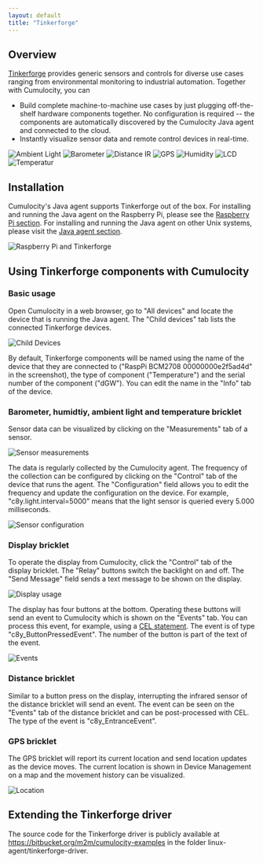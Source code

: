 ```yaml
---
layout: default
title: "Tinkerforge"
---
```


## Overview

[Tinkerforge](http://tinkerforge.com) provides generic sensors and controls for diverse use cases ranging from environmental monitoring to industrial automation. Together with Cumulocity, you can

* Build complete machine-to-machine use cases by just plugging off-the-shelf hardware components together. No configuration is required -- the components are automatically discovered by the Cumulocity Java agent and connected to the cloud.
* Instantly visualize sensor data and remote control devices in real-time.

<img src="/images/guides/devices/tinkerforge/ambient_light.jpg" alt="Ambient Light" style="display: inline">
<img src="/images/guides/devices/tinkerforge/barometer.jpg" alt="Barometer" style="display: inline">
<img src="/images/guides/devices/tinkerforge/distance_ir.jpg" alt="Distance IR" style="display: inline">
<img src="/images/guides/devices/tinkerforge/gps.jpg" alt="GPS" style="display: inline">
<img src="/images/guides/devices/tinkerforge/humidity.jpg" alt="Humidity" style="display: inline">
<img src="/images/guides/devices/tinkerforge/lcd12_20x4.jpg" alt="LCD" style="display: inline">
<img src="/images/guides/devices/tinkerforge/temperature.jpg" alt="Temperatur" style="display: inline">

## Installation

Cumulocity's Java agent supports Tinkerforge out of the box. For installing and running the Java agent on the Raspberry Pi, please see the [Raspberry Pi section](/guides/devices/raspberry-pi.html). For installing and running the Java agent on other Unix systems, please visit the [Java agent section](/guides/devices/java-agent.html).

![Raspberry Pi and Tinkerforge](/images/guides/devices/tinkerforge/tinkerforge.jpg)

## Using Tinkerforge components with Cumulocity

### Basic usage

Open Cumulocity in a web browser, go to "All devices" and locate the device that is running the Java agent. The "Child devices" tab lists the connected Tinkerforge devices. 

![Child Devices](/images/guides/devices/tinkerforge/tinkerforgechildren.png)

By default, Tinkerforge components will be named using the name of the device that they are connected to ("RaspPi BCM2708 00000000e2f5ad4d" in the screenshot), the type of component ("Temperature") and the serial number of the component ("dGW"). You can edit the name in the "Info" tab of the device.

### Barometer, humidtiy, ambient light and temperature bricklet

Sensor data can be visualized by clicking on the "Measurements" tab of a sensor.

![Sensor measurements](/images/guides/devices/tinkerforge/tinkerforgemeasurements.png)

The data is regularly collected by the Cumulocity agent. The frequency of the collection can be configured by clicking on the "Control" tab of the device that runs the agent. The "Configuration" field allows you to edit the frequency and update the configuration on the device. For example, "c8y.light.interval=5000" means that the light sensor is queried every 5.000 milliseconds.

![Sensor configuration](/images/guides/devices/tinkerforge/tinkerforgeconfiguration.png)

### Display bricklet

To operate the display from Cumulocity, click the "Control" tab of the display bricklet. The "Relay" buttons switch the backlight on and off. The "Send Message" field sends a text message to be shown on the display.

![Display usage](/images/guides/devices/tinkerforge/tinkerforgedisplay.png)

The display has four buttons at the bottom. Operating these buttons will send an event to Cumulocity which is shown on the "Events" tab. You can process this event, for example, using a [CEL statement](/guides/concepts-guide/real-time-processing). The event is of type "c8y_ButtonPressedEvent". The number of the button is part of the text of the event.

![Events](/images/guides/devices/tinkerforge/tinkerforgeevents.png)

### Distance bricklet

Similar to a button press on the display, interrupting the infrared sensor of the distance bricklet will send an event. The event can be seen on the "Events" tab of the distance bricklet and can be post-processed with CEL. The type of the event is "c8y_EntranceEvent".

### GPS bricklet

The GPS bricklet will report its current location and send location updates as the device moves. The current location is shown in Device Management on a map and the movement history can be visualized.

![Location](/images/guides/devices/tinkerforge/tinkerforgetracing.png)

## Extending the Tinkerforge driver

The source code for the Tinkerforge driver is publicly available at https://bitbucket.org/m2m/cumulocity-examples in the folder linux-agent/tinkerforge-driver.

